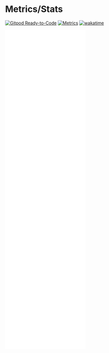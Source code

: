 # Metrics/Stats

[![Gitpod Ready-to-Code](https://img.shields.io/badge/Gitpod-ready--to--code-blue?logo=gitpod)](https://gitpod.io/#https://github.com/loganbek/loganbek)
[![Metrics](https://github.com/loganbek/loganbek/actions/workflows/main.yml/badge.svg)](https://github.com/loganbek/loganbek/actions/workflows/main.yml)
[![wakatime](https://wakatime.com/badge/github/loganbek/loganbek.svg)](https://wakatime.com/badge/github/loganbek/loganbek)
<!-- ### Hi there 👋 -->

<!-- Gitpod Documentation Link -->
<!-- [![Open in Gitpod](https://gitpod.io/button/open-in-gitpod.svg)](https://gitpod.io/#https://github.com/loganbek/loganbek) -->


<!-- [![Logan's GitHub stats](https://github-readme-stats.vercel.app/api?username=loganbek&theme=cobalt&show_icons=true)](https://github.com/anuraghazra/github-readme-stats) -->

![Metrics](https://github.com/loganbek/loganbek/blob/main/github-metrics.svg)

<!--
**loganbek/loganbek** is a ✨ _special_ ✨ repository because its `README.md` (this file) appears on your GitHub profile.

Here are some ideas to get you started:

- 🔭 I’m currently working on ...
- 🌱 I’m currently learning ...
- 👯 I’m looking to collaborate on ...
- 🤔 I’m looking for help with ...
- 💬 Ask me about ...
- 📫 How to reach me: ...
- 😄 Pronouns: ...
- ⚡ Fun fact: ...
-->
